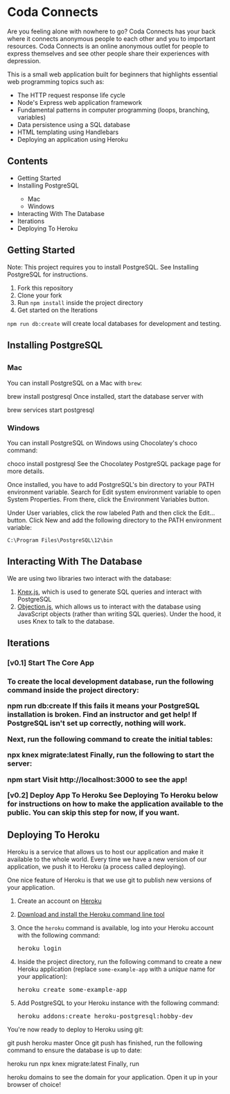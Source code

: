 # Coda Connects

Are you feeling alone with nowhere to go? Coda Connects has your back where it connects anonymous people to each other and you to important resources. Coda Connects is an online anonymous outlet for people to express themselves and see other people share their experiences with depression.

This is a small web application built for beginners that highlights essential web programming topics such as:
<ul>
  <li>The HTTP request response life cycle</li>
  <li>Node's Express web application framework</li>
  <li>Fundamental patterns in computer programming (loops, branching, variables)</li>
  <li>Data persistence using a SQL database</li> 
  <li>HTML templating using Handlebars</li> 
  <li>Deploying an application using Heroku</li>
 </ul>
<h2>Contents</h2>
  <ul>
    <li>Getting Started</li>
    <li>Installing PostgreSQL</li>
      <ul>
       <li>Mac</li>
       <li>Windows</li>
      </ul>
    <li>Interacting With The Database</li>
    <li>Iterations</li>
    <li>Deploying To Heroku</li>
  </ul>   
    <h2>Getting Started</h2>
Note: This project requires you to install PostgreSQL. See Installing PostgreSQL for instructions.

1. Fork this repository
2. Clone your fork
3. Run <code>npm install</code> inside the project directory
4. Get started on the Iterations

<code>npm run db:create</code> will create local databases for development and testing.

<h2>Installing PostgreSQL<h2>
<h3>Mac</h3>
You can install PostgreSQL on a Mac with <code>brew</code>:

<span class="pl-c1">brew install postgresql</span>
Once installed, start the database server with

<span class="pl-c1">brew services start postgresql</span>
<h3>Windows</h3>
You can install PostgreSQL on Windows using Chocolatey's choco command:

<span class="pl-c1">choco install postgresql</span>
See the Chocolatey PostgreSQL package page for more details.

Once installed, you have to add PostgreSQL's bin directory to your PATH environment variable. Search for Edit system environment variable to open System Properties. From there, click the Environment Variables button.

Under User variables, click the row labeled Path and then click the Edit... button. Click New and add the following directory to the PATH environment variable:

<pre lang="text"><code>C:\Program Files\PostgreSQL\12\bin
</code></pre>

<h2>Interacting With The Database</h2>
We are using two libraries two interact with the database:

<ol>
<li><a href="http://knexjs.org/" rel="nofollow">Knex.js</a>, which is used to generate SQL queries and interact with PostgreSQL</li>
<li><a href="https://vincit.github.io/objection.js/" rel="nofollow">Objection.js</a>, which allows us to interact with the database using JavaScript objects (rather than writing SQL queries). Under the hood, it uses Knex to talk to the database.</li>
</ol>

<h2>Iterations</h2>
<h3>[v0.1] Start The Core App<h3>
To create the local development database, run the following command inside the project directory:

<span class="pl-c1">npm run db:create</span>
If this fails it means your PostgreSQL installation is broken. Find an instructor and get help! If PostgreSQL isn't set up correctly, nothing will work.

Next, run the following command to create the initial tables:

npx knex migrate:latest
Finally, run the following to start the server:

npm start
Visit http://localhost:3000 to see the app!

[v0.2] Deploy App To Heroku
See Deploying To Heroku below for instructions on how to make the application available to the public. You can skip this step for now, if you want.

<h2>Deploying To Heroku</h2>
Heroku is a service that allows us to host our application and make it available to the whole world. Every time we have a new version of our application, we push it to Heroku (a process called deploying).

One nice feature of Heroku is that we use git to publish new versions of your application.

<ol>
<li>
<p>Create an account on <a href="https://heroku.com" rel="nofollow">Heroku</a></p>
</li>
<li>
<p><a href="https://devcenter.heroku.com/articles/heroku-cli#download-and-install" rel="nofollow">Download and install the Heroku command line tool</a></p>
</li>
<li>
<p>Once the <code>heroku</code> command is available, log into your Heroku account with the following command:</p>
<div class="highlight highlight-text-shell-session"><pre><span class="pl-c1">heroku login</span></pre></div>
</li>
<li>
<p>Inside the project directory, run the following command to create a new Heroku application (replace <code>some-example-app</code> with a <em>unique</em> name for your application):</p>
<div class="highlight highlight-text-shell-session"><pre><span class="pl-c1">heroku create some-example-app</span></pre></div>
</li>
<li>
<p>Add PostgreSQL to your Heroku instance with the following command:</p>
<div class="highlight highlight-text-shell-session"><pre><span class="pl-c1">heroku addons:create heroku-postgresql:hobby-dev</span></pre></div>
</li>
</ol>
You're now ready to deploy to Heroku using git:

git push heroku master
Once git push has finished, run the following command to ensure the database is up to date:

heroku run npx knex migrate:latest
Finally, run

heroku domains
to see the domain for your application. Open it up in your browser of choice!
